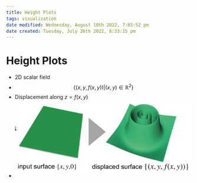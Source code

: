```yaml
---
title: Height Plots
tags: visualization
date modified: Wednesday, August 10th 2022, 7:05:52 pm
date created: Tuesday, July 26th 2022, 8:33:15 pm
---
```


# Height Plots
- 2D scalar field
- $$\{(x,y, f(x,y))|(x,y)\in \mathbb{R}^{2}\}$$
- Displacement along $z = f(x,y)$
- ![im](assets/Pasted%20image%2020220411133101.png)

